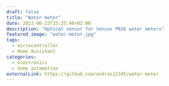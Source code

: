 ```yaml
---
draft: false
title: "Water meter"
date: 2023-06-23T15:25:46+02:00
description: "Optical sensor for Sensus PN16 water meters"
featured_image: "water-meter.jpg"
tags:
  - microcontroller
  - Home Assistant
categories:
  - electronics
  - home automation
externalLink: https://github.com/ondras12345/water-meter
---
```


